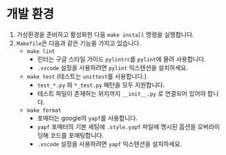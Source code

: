 # 개발 환경

1. 가상환경을 준비하고 활성화한 다음 `make install` 명령을 실행합니다.
2. `Makefile`은 다음과 같은 기능을 가지고 있습니다.
    - `make lint`
        - 린터는 구글 스타일 가이드 `pylintrc`를 `pylint`에 물려 사용합니다.
        - `.vscode` 설정을 사용하려면 `pylint` 익스텐션을 설치하세요.
    - `make test` (테스트는 `unittest`를 사용합니다.)
        - `test_*.py` 와 `*_test.py` 패턴을 모두 지원합니다.
        - 테스트 파일이 존재하는 위치까지 `__init__.py` 로 연결되어 있어야 합니다.
    - `make format`
        - 포매터는 google의 `yapf`를 사용합니다.
        - `yapf` 포매터의 기본 세팅에 `.style.yapf` 파일에 명시된 옵션을 오버라이딩해 코드를 포매팅합니다.
        - `.vscode` 설정을 사용하려면 `yapf` 익스텐션을 설치하세요.
